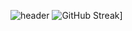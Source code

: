 ![header](https://capsule-render.vercel.app/api?type=wave&color=green&height=300&section=header&text=hello!&fontSize=90)
![GitHub Streak](https://streak-stats.demolab.com?user=owo404&theme=dark&hide_current_streak=true&hide_longest_streak=true)]
